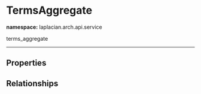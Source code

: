 # **TermsAggregate**
**namespace:** laplacian.arch.api.service

terms_aggregate



---

## Properties

## Relationships